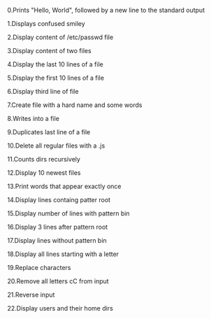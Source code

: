 0.Prints "Hello, World", followed by a new line to the standard output

1.Displays confused smiley

2.Display content of /etc/passwd file

3.Display content of two files

4.Display the last 10 lines of a file

5.Display the first 10 lines of a file

6.Display third line of file

7.Create file with a hard name and some words

8.Writes into a file

9.Duplicates last line of a file

10.Delete all regular files with a .js

11.Counts dirs recursively

12.Display 10 newest files

13.Print words that appear exactly once

14.Display lines containg patter root

15.Display number of lines with pattern bin

16.Display 3 lines after pattern root

17.Display lines without pattern bin

18.Display all lines starting with a letter

19.Replace characters

20.Remove all letters cC from input

21.Reverse input

22.Display users and their home dirs
